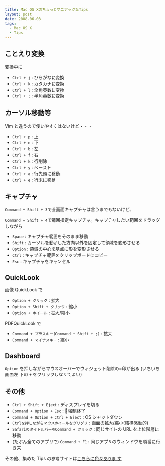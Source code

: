 ```yaml
---
title: Mac OS XのちょっとマニアックなTips
layout: post
date: 2008-06-03
tags:
  - Mac OS X
  - Tips
---
```


## ことえり変換

変換中に

* `Ctrl + j` : ひらがなに変換
* `Ctrl + k` : カタカナに変換
* `Ctrl + l` : 全角英数に変換
* `Ctrl + ;` : 半角英数に変換

## カーソル移動等

Vim と違うので使いやすくはないけど・・・

* `Ctrl + p` : 上
* `Ctrl + n` : 下
* `Ctrl + b` : 左
* `Ctrl + f` : 右
* `Ctrl + k` : 行削除
* `Ctrl + y` : ペースト
* `Ctrl + a` : 行先頭に移動
* `Ctrl + e` : 行末に移動

## キャプチャ

`Command + Shift + 3`で全画面キャプチャは言うまでもないけど、

`Command + Shift + 4`で範囲指定キャプチャ。キャプチャしたい範囲をドラッグしながら

* `Space` : キャプチャ範囲をそのまま移動
* `Shift` : カーソルを動かした方向以外を固定して領域を変形させる
* `Option` : 領域の中心を基点に形を変形させる
* `Ctrl` : キャプチャ範囲をクリップボードにコピー
* `Esc` : キャプチャをキャンセル

## QuickLook

画像 QuickLook で

* `Option + クリック` : 拡大
* `Option + Shift + クリック` : 縮小
* `Option + ホイール` : 拡大/縮小

PDFQuickLook で

* `Command + プラスキー(Command + Shift + ;)` : 拡大
* `Command + マイナスキー` : 縮小

## Dashboard

`Option` を押しながらマウスオーバーでウィジェット削除の×印が出る (いちいち画面左
下の `+` をクリックしなくてよい)

## その他

* `Ctrl + Shift + Eject` : ディスプレイを切る
* `Command + Option + Esc` : 強制終了
* `Command + Option + Ctrl + Eject` : OS シャットダウン
* `Ctrlを押しながらマウスホイールをグリグリ` : 画面の拡大/縮小(結構感動的)
* `SafariのタイトルバーをCommand + クリック` : 同じサイトの URL を上位階層に移動
* (たぶん全てのアプリで) `Command + F1` : 同じアプリのウィンドウを順番に行き来

その他、集めた Tips の参考サイトは[こちらに色々ありま
す](http://bookmark.goo.ne.jp/user/agektmr/search/?k=mac%20os%20x%2BTips)